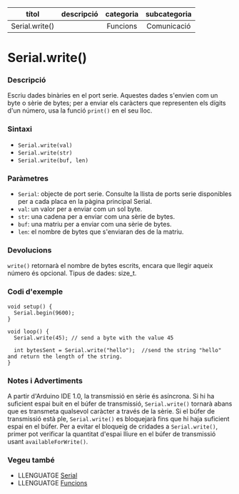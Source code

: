 
| títol | descripció   | categoria  | subcategoria        |
| :---: | :----------: | :--------: | :-----------------: |
| Serial.write() | | Funcions | Comunicació |

# Serial.write()

### Descripció

Escriu dades binàries en el port serie. Aquestes dades s'envien com un byte o sèrie de bytes; per a enviar els caràcters que representen els dígits d'un número, usa la funció `print()` en el seu lloc.

### Sintaxi

*  `Serial.write(val)`  
*  `Serial.write(str)`  
*  `Serial.write(buf, len)`  

### Paràmetres

*  `Serial`: objecte de port serie. Consulte la llista de ports serie disponibles per a cada placa en la pàgina principal Serial.  
*  `val`: un valor per a enviar com un sol byte.  
*  `str`: una cadena per a enviar com una sèrie de bytes.  
*  `buf`: una matriu per a enviar com una sèrie de bytes.  
*  `len`: el nombre de bytes que s'enviaran des de la matriu.   

### Devolucions

`write()` retornarà el nombre de bytes escrits, encara que llegir aqueix número és opcional. Tipus de dades: size_t.

### Codi d'exemple

```
void setup() {
  Serial.begin(9600);
}

void loop() {
  Serial.write(45); // send a byte with the value 45

  int bytesSent = Serial.write("hello");  //send the string "hello" and return the length of the string.
}
```

### Notes i Advertiments

A partir d'Arduino IDE 1.0, la transmissió en sèrie és asíncrona. Si hi ha suficient espai buit en el búfer de transmissió, `Serial.write()` tornarà abans que es transmeta qualsevol caràcter a través de la sèrie. Si el búfer de transmissió està ple, `Serial.write()` es bloquejarà fins que hi haja suficient espai en el búfer. Per a evitar el bloqueig de cridades a `Serial.write()`, primer pot verificar la quantitat d'espai lliure en el búfer de transmissió usant `availableForWrite()`.

### Vegeu també

*  LLENGUATGE [Serial](../Serial.md)  
*  LLENGUATGE [Funcions](../../Funcions.md)
